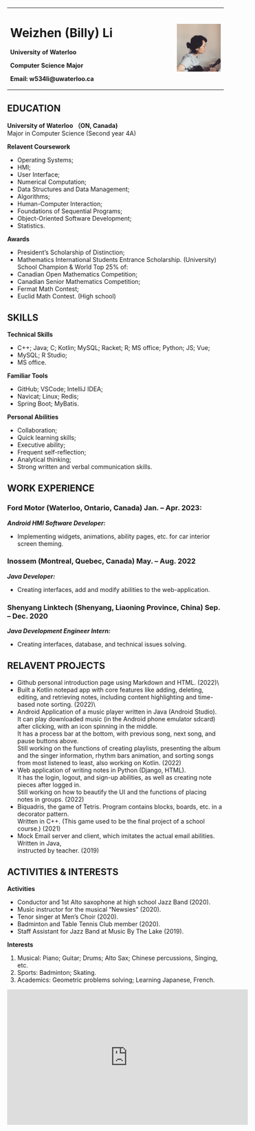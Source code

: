 <table border="0">
  <tr>
    <td width="50%">
      <h1>Weizhen (Billy) Li</h1>
      <p><b>University of Waterloo</b></p>
      <p><b>Computer Science Major</b></p>
      <p><b>Email: w534li@uwaterloo.ca</b></p>
    </td>
    <td width="15%">
      <img src="/billy.jpg" width="100%">
    </td>
  </tr>
</table>


## EDUCATION
**University of Waterloo （ON, Canada)**\
Major in Computer Science (Second year 4A)

**Relavent Coursework**
- Operating Systems;
- HMI;
- User Interface;
- Numerical Computation;
- Data Structures and Data Management;
- Algorithms;
- Human-Computer Interaction;
- Foundations of Sequential Programs; 
- Object-Oriented Software Development; 
- Statistics.

**Awards**
- President’s Scholarship of Distinction;
- Mathematics International Students Entrance Scholarship. (University)\
School Champion & World Top 25% of: 
- Canadian Open Mathematics Competition;
- Canadian Senior Mathematics Competition; 
- Fermat Math Contest; 
- Euclid Math Contest. (High school)


## SKILLS
**Technical Skills**
- C++; Java; C; Kotlin; MySQL; Racket; R; MS office; Python; JS; Vue;
- MySQL; R Studio; 
- MS office.

**Familiar Tools**
- GitHub; VSCode; IntelliJ IDEA; 
- Navicat; Linux; Redis; 
- Spring Boot; MyBatis.

**Personal Abilities**
- Collaboration; 
- Quick learning skills; 
- Executive ability; 
- Frequent self-reflection; 
- Analytical thinking; 
- Strong written and verbal communication skills.


## WORK EXPERIENCE
### Ford Motor (Waterloo, Ontario, Canada) Jan. – Apr. 2023: 
***Android HMI Software Developer:***
- Implementing widgets, animations, ability pages, etc. for car interior screen theming. 
### Inossem (Montreal, Quebec, Canada) May. – Aug. 2022
***Java Developer:***
- Creating interfaces, add and modify abilities to the web-application. 
### Shenyang Linktech (Shenyang, Liaoning Province, China) Sep. – Dec. 2020
***Java Development Engineer Intern:***
-	Creating interfaces, database, and technical issues solving. 


## RELAVENT PROJECTS
- Github personal introduction page using Markdown and HTML. (2022)\
- Built a Kotlin notepad app with core features like adding, deleting, editing, and retrieving notes, including content highlighting and time-based note sorting. (2022)\
- Android Application of a music player written in Java (Android Studio).\
  It can play downloaded music (in the Android phone emulator sdcard) after clicking, with an icon spinning in the middle.\
  It has a process bar at the  bottom, with previous song, next song, and pause buttons above.\
  Still working on the functions of creating playlists, presenting the album and the singer information, rhythm bars animation, and sorting songs from most listened to least, also working on Kotlin. (2022)
- Web application of writing notes in Python (Django, HTML).\
  It has the login, logout, and sign-up abilities, as well as creating note pieces after logged in.\
  Still working on how to beautify the UI and the functions of placing notes in groups. (2022)
-	Biquadris, the game of Tetris. Program contains blocks, boards, etc. in a decorator pattern.\
  Written in C++. (This game used to be the final project of a school course.) (2021)
-	Mock Email server and client, which imitates the actual email abilities. Written in Java,\
  instructed by teacher. (2019)


## ACTIVITIES & INTERESTS
**Activities**
- Conductor and 1st Alto saxophone at high school Jazz Band (2020).
- Music instructor for the  musical “Newsies” (2020). 
- Tenor singer at Men’s Choir (2020). 
- Badminton and Table Tennis Club member (2020). 
- Staff Assistant for Jazz Band at Music By The Lake (2019).

**Interests**
1. Musical:   Piano; Guitar; Drums; Alto Sax; Chinese percussions, Singing, etc. 
2. Sports:    Badminton; Skating. 
3. Academics: Geometric problems solving; Learning  Japanese, French.

<iframe width="560" height="315" src="https://www.youtube.com/embed/ivaeQN7OuPA" title="YouTube video player" frameborder="0" allow="accelerometer; autoplay; clipboard-write; encrypted-media; gyroscope; picture-in-picture" allowfullscreen></iframe>
